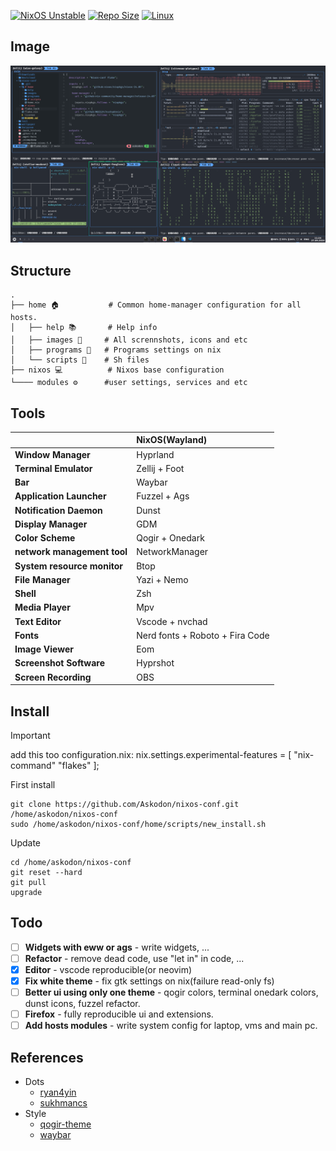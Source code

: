 [![NixOS Unstable](https://img.shields.io/badge/NixOS-24.05-blue.svg?&logo=NixOS&logoColor=white)](https://nixos.org)
[![Repo Size](https://img.shields.io/github/repo-size/askodon/nixos-conf?label=Repo%20Size)]()
[![Linux](https://img.shields.io/badge/Linux-%23.svg?logo=linux&color=FCC624&logoColor=black)](https://www.linux.org/)


## Image
![rice](./home/images/hypr-rice.png)


## Structure
```plaintext
.
├── home 🏠           # Common home-manager configuration for all hosts.
│   ├── help 📚       # Help info
│   ├── images 🎨     # All scrennshots, icons and etc
│   ├── programs 🔧   # Programs settings on nix
│   └── scripts 🚀    # Sh files
├── nixos 💻          # Nixos base configuration
└──── modules ⚙️      #user settings, services and etc
```
## Tools

|                             | NixOS(Wayland)                                                                                                      |
| --------------------------- | :------------------------------------------------------------------------------------------------------------------ |
| **Window Manager**          | Hyprland                                                                                                            |
| **Terminal Emulator**       | Zellij + Foot                                                                                                       |
| **Bar**                     | Waybar                                                                                                              |
| **Application Launcher**    | Fuzzel + Ags                                                                                                        |
| **Notification Daemon**     | Dunst                                                                                                               |
| **Display Manager**         | GDM                                                                                                                 |
| **Color Scheme**            | Qogir + Onedark                                                                                                     |
| **network management tool** | NetworkManager                                                                                                      |
| **System resource monitor** | Btop                                                                                                                |
| **File Manager**            | Yazi + Nemo                                                                                                         |
| **Shell**                   | Zsh                                                                                                                 |
| **Media Player**            | Mpv                                                                                                                 |
| **Text Editor**             | Vscode + nvchad                                                                                                     |
| **Fonts**                   | Nerd fonts + Roboto + Fira Code                                                                                     |
| **Image Viewer**            | Eom                                                                                                                 |
| **Screenshot Software**     | Hyprshot                                                                                                            |
| **Screen Recording**        | OBS                                                                                                                 |   

## Install

> [!IMPORTANT]
> add this too configuration.nix:
> nix.settings.experimental-features = [ "nix-command" "flakes" ];

First install
```
git clone https://github.com/Askodon/nixos-conf.git /home/askodon/nixos-conf
sudo /home/askodon/nixos-conf/home/scripts/new_install.sh
```

Update
```
cd /home/askodon/nixos-conf
git reset --hard
git pull
upgrade
```

## Todo

- [ ] **Widgets with eww or ags** - write widgets, ...
- [ ] **Refactor** - remove dead code, use "let in" in code, ...
- [x] **Editor** - vscode reproducible(or neovim)
- [x] **Fix white theme** - fix gtk settings on nix(failure read-only fs)
- [ ] **Better ui using only one theme** - qogir colors, terminal onedark colors, dunst icons, fuzzel refactor.
- [ ] **Firefox** - fully reproducible ui and extensions.
- [ ] **Add hosts modules** - write system config for laptop, vms and main pc.  

## References
- Dots
  - [ryan4yin](https://github.com/ryan4yin/nix-config)
  - [sukhmancs](https://github.com/sukhmancs/nixos-configs/blob/main/README.md)
- Style
  - [qogir-theme](https://github.com/vinceliuice/Qogir-theme)
  - [waybar](https://github.com/TheFrankyDoll/win10-style-waybar)


